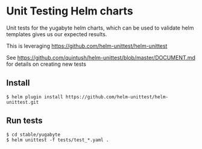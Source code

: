 # Unit Testing Helm charts
Unit tests for the yugabyte helm charts, which can be used to validate helm templates
gives us our expected results.

This is leveraging https://github.com/helm-unittest/helm-unittest

See https://github.com/quintush/helm-unittest/blob/master/DOCUMENT.md for details on creating new
tests

## Install
```
$ helm plugin install https://github.com/helm-unittest/helm-unittest.git
```

## Run tests
```
$ cd stable/yugabyte
$ helm unittest -f tests/test_*.yaml .
```
